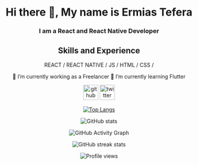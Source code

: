 <div align="center" width="100%" >
   <h1> Hi there 👋, My name is Ermias Tefera </h1>
   <h3> I am a React and React Native Developer </h3>

   <h2> Skills and Experience</h2>

   REACT / REACT NATIVE / JS / HTML / CSS / 

🔭 I’m currently working as a Freelancer 
🌱 I’m currently learning Flutter 


[<img src='https://cdn.jsdelivr.net/npm/simple-icons@3.0.1/icons/github.svg' alt='github' height='40'>](https://github.com/wteffera11)  [<img src='https://cdn.jsdelivr.net/npm/simple-icons@3.0.1/icons/twitter.svg' alt='twitter' height='40'>](https://twitter.com/wteffera11)  

[![Top Langs](https://github-readme-stats.vercel.app/api/top-langs/?username=wteffera11)](https://github.com/anuraghazra/github-readme-stats)

![GitHub stats](https://github-readme-stats.vercel.app/api?username=wteffera11&show_icons=true)  

![GitHub Activity Graph](https://activity-graph.herokuapp.com/graph?username=wteffera11)  

![GitHub streak stats](https://github-readme-streak-stats.herokuapp.com/?user=wteffera11)  

![Profile views](https://gpvc.arturio.dev/wteffera11)  

  </div>
